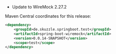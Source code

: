 * Update to WireMock 2.27.2

Maven Central coordinates for this release:

```xml
<dependency>
    <groupId>de.skuzzle.springboot.test</groupId>
    <artifactId>spring-boot-wiremock</artifactId>
    <version>0.0.14-SNAPSHOT</version>
    <scope>test</scope>
</dependency>
```